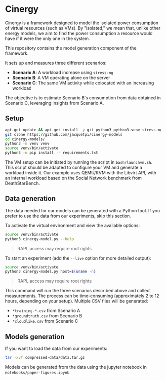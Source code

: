 # Cinergy

Cinergy is a framework designed to model the isolated power consumption of virtual resources (such as VMs). By "isolated," we mean that, unlike other energy models, we aim to find the power consumption a resource would have if it were the only one in the system.

This repository contains the model generation component of the framework.

It sets up and measures three different scenarios:
- **Scenario A**: A workload increase using `stress-ng`
- **Scenario B**: A VM operating alone on the server
- **Scenario C**: The same VM activity while colocated with an increasing workload

The objective is to estimate Scenario B's consumption from data obtained in Scenario C, leveraging insights from Scenario A.

## Setup

```bash
apt-get update && apt-get install -y git python3 python3.venv stress-ng
git clone https://github.com/jacquetpi/cinergy-models
cd cinergy-models/
python3 -m venv venv
source venv/bin/activate
python3 -m pip install -r requirements.txt
```

The VM setup can be initiated by running the script in ```bash/launchvm.sh```. 
This script should be adapted to configure your VM and generate a workload inside it. 
Our example uses QEMU/KVM with the Libvirt API, with an internal workload based on the Social Network benchmark from DeathStarBench.


## Data generation

The data needed for our models can be generated with a Python tool.
If you prefer to use the data from our experiments, skip this section.

To activate the virtual environment and view the available options:
```bash
source venv/bin/activate
python3 cinergy-model.py --help
```
> RAPL access may require root rights

To start an experiment (add the ```--live``` option for more detailed output):
```bash
source venv/bin/activate
python3 cinergy-model.py host=$(uname -n)
```
> RAPL access may require root rights

This command will run the three scenarios described above and collect measurements. 
The process can be time-consuming (approximately 2 to 12 hours, depending on your setup). 
Multiple CSV files will be generated:
- ```*training-*.csv``` from Scenario A
- ```*groundtruth.csv``` from Scenario B
- ```*cloudlike.csv``` from Scenario C

## Models generation

If you want to load the data from our experiments:
```bash
tar -xvf compressed-data/data.tar.gz
```

Models can be generated from the data using the jupyter notebook in ```notebooks/paper-figures.ipynb```.
